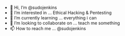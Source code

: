 - 👋 Hi, I’m @sudojenkins
- 👀 I’m interested in ... Ethical Hacking & Pentesting
- 🌱 I’m currently learning ... everything i can
- 💞️ I’m looking to collaborate on ... teach me something 
- 📫 How to reach me ... @sudojenkins

<!---
sudojenkins/sudojenkins is a ✨ special ✨ repository because its `README.md` (this file) appears on your GitHub profile.
You can click the Preview link to take a look at your changes.
--->
